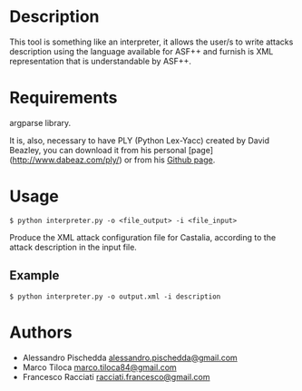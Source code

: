 Description
============
This tool is something like an interpreter, it allows the user/s to write attacks description using the language
 available for ASF++ and furnish is XML representation that is understandable by ASF++.


Requirements
============

argparse library.

It is, also, necessary to have PLY (Python Lex-Yacc) created by David Beazley, you can download it from 
his personal [page] (http://www.dabeaz.com/ply/) or from his [Github page](https://github.com/dabeaz/ply).

Usage
=====

	$ python interpreter.py -o <file_output> -i <file_input>

Produce the XML attack configuration file for Castalia, according to the attack description in the input file.


Example
-------

	$ python interpreter.py -o output.xml -i description

Authors
=======
+ Alessandro Pischedda	alessandro.pischedda@gmail.com
+ Marco Tiloca		marco.tiloca84@gmail.com
+ Francesco Racciati  racciati.francesco@gmail.com 

